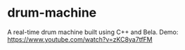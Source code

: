 # drum-machine

A real-time drum machine built using C++ and Bela. 
Demo: https://www.youtube.com/watch?v=zKC8ya7tfFM
